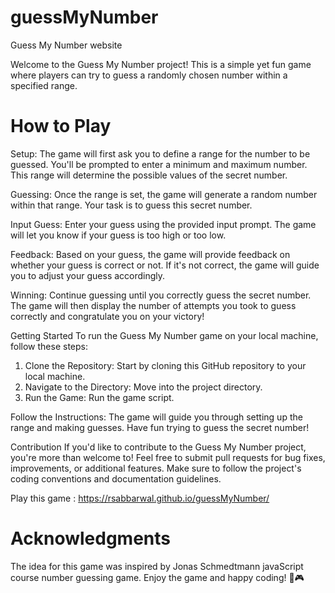 # guessMyNumber
 Guess My Number website

Welcome to the Guess My Number project! This is a simple yet fun game where players can try to guess a randomly chosen number within a specified range.

# How to Play
Setup: The game will first ask you to define a range for the number to be guessed. You'll be prompted to enter a minimum and maximum number. This range will determine the possible values of the secret number.

Guessing: Once the range is set, the game will generate a random number within that range. Your task is to guess this secret number.

Input Guess: Enter your guess using the provided input prompt. The game will let you know if your guess is too high or too low.

Feedback: Based on your guess, the game will provide feedback on whether your guess is correct or not. If it's not correct, the game will guide you to adjust your guess accordingly.

Winning: Continue guessing until you correctly guess the secret number. The game will then display the number of attempts you took to guess correctly and congratulate you on your victory!

Getting Started
To run the Guess My Number game on your local machine, follow these steps:

1. Clone the Repository: Start by cloning this GitHub repository to your local machine.
2. Navigate to the Directory: Move into the project directory.
3. Run the Game: Run the game script.

Follow the Instructions: The game will guide you through setting up the range and making guesses. Have fun trying to guess the secret number!

Contribution
If you'd like to contribute to the Guess My Number project, you're more than welcome to! Feel free to submit pull requests for bug fixes, improvements, or additional features. Make sure to follow the project's coding conventions and documentation guidelines.

Play this game : https://rsabbarwal.github.io/guessMyNumber/ 

# Acknowledgments
The idea for this game was inspired by Jonas Schmedtmann javaScript course number guessing game.
Enjoy the game and happy coding! 🎉🎮
